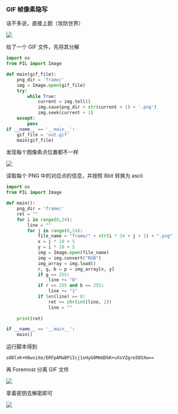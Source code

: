 ### GIF 帧像素隐写

话不多说，直接上题（攻防世界）

![](https://pic1.imgdb.cn/item/67e925100ba3d5a1d7e6c2b3.png)

给了一个 GIF 文件，先将其分解

```python
import os
from PIL import Image

def main(gif_file):
    png_dir = 'frame/'
    img = Image.open(gif_file)
    try:
        while True:
            current = img.tell()
            img.save(png_dir + str(current + 1) + '.png')
            img.seek(current + 1)
    except:
        pass
if __name__ == '__main__':
    gif_file = 'out.gif'
    main(gif_file)
```

发现每个图像素点位置都不一样

![](https://pic1.imgdb.cn/item/67e925540ba3d5a1d7e6c2bc.png)

读取每个 PNG 中的对应点的信息，并按照 8bit 转换为 ascii

```python
import os
from PIL import Image

def main():
    png_dir = 'frame/'
    ret = ""
    for i in range(0,24):
        line = ""
        for j in range(0,24):
            file_name = "frame/" + str(i * 24 + j + 1) + ".png"
            x = j * 10 + 5
            y = i * 10 + 5
            img = Image.open(file_name)
            img = img.convert("RGB") 
            img_array = img.load()
            r, g, b = p = img_array[x, y]
            if g == 255:
                line += "0"
            if r == 255 and b == 255:
                line += "1"
            if len(line) == 8:
                ret += chr(int(line, 2))
                line = ""
                
    print(ret)

if __name__ == '__main__':
    main()
```

运行脚本得到

```
o8DlxK+H8wsiXe/ERFpAMaBPiIcj1sHyGOMmQDkK+uXsVZgre5DSXw==
```

再 Foremost 分离 GIF 文件

![](https://pic1.imgdb.cn/item/67e925ca0ba3d5a1d7e6c2e3.png)

拿着密钥去解密即可

![](https://pic1.imgdb.cn/item/67e925dd0ba3d5a1d7e6c2ea.png)